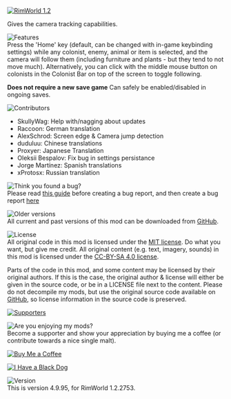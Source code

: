 [![RimWorld 1.2](https://img.shields.io/badge/RimWorld-1.2-brightgreen.svg)](http://rimworldgame.com/)

Gives the camera tracking capabilities. 

![Features](https://banners.karel-kroeze.nl/title/Features.png)  
Press the 'Home' key (default, can be changed with in-game keybinding settings) while any colonist, enemy, animal or item is selected, and the camera will follow them (including furniture and plants - but they tend to not move much). Alternatively, you can click with the middle mouse button on colonists in the Colonist Bar on top of the screen to toggle following.

**Does not require a new save game**
Can safely be enabled/disabled in ongoing saves.

![Contributors](https://banners.karel-kroeze.nl/title/Contributors.png)
 - SkullyWag:	Help with/nagging about updates
 - Raccoon:	German translation
 - AlexSchrod:	Screen edge & Camera jump detection
 - duduluu:	Chinese translations
 - Proxyer:	Japanese Translation
 - Oleksii Bespalov:	Fix bug in settings persistance
 - Jorge Martínez:	Spanish translations
 - xProtosx:	Russian translation

![Think you found a bug?](https://banners.karel-kroeze.nl/title/Think%20you%20found%20a%20bug%3F.png)  
Please read [this guide](http://steamcommunity.com/sharedfiles/filedetails/?id=725234314) before creating a bug report,
and then create a bug report [here](https://github.com/fluffy-mods/FollowMe/issues)

![Older versions](https://banners.karel-kroeze.nl/title/Older%20versions.png)  
All current and past versions of this mod can be downloaded from [GitHub](https://github.com/fluffy-mods/FollowMe/releases).

![License](https://banners.karel-kroeze.nl/title/License.png)  
All original code in this mod is licensed under the [MIT license](https://opensource.org/licenses/MIT). Do what you want, but give me credit.
All original content (e.g. text, imagery, sounds) in this mod is licensed under the [CC-BY-SA 4.0 license](http://creativecommons.org/licenses/by-sa/4.0/).

Parts of the code in this mod, and some content may be licensed by their original authors. If this is the case, the original author & license will either be given in the source code, or be in a LICENSE file next to the content. Please do not decompile my mods, but use the original source code available on [GitHub](https://github.com/fluffy-mods/FollowMe/), so license information in the source code is preserved.

[![Supporters](https://banners.karel-kroeze.nl/donations.png)](https://ko-fi.com/fluffymods)

![Are you enjoying my mods?](https://banners.karel-kroeze.nl/title/Are%20you%20enjoying%20my%20mods%3F.png)  
Become a supporter and show your appreciation by buying me a coffee (or contribute towards a nice single malt).

[![Buy Me a Coffee](http://i.imgur.com/EjWiUwx.gif)](https://ko-fi.com/fluffymods)

[![I Have a Black Dog](https://i.ibb.co/ss59Rwy/New-Project-2.png)](https://www.youtube.com/watch?v=XiCrniLQGYc)


![Version](https://banners.karel-kroeze.nl/title/Version.png)  
This is version 4.9.95, for RimWorld 1.2.2753.